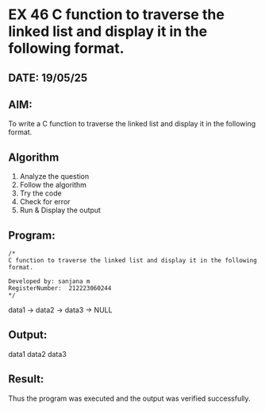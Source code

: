 # EX 46 C function to traverse the linked list and display it in the following format.
## DATE: 19/05/25
## AIM:
To write a C function to traverse the linked list and display it in the following format.

## Algorithm
1. Analyze the question
2. Follow the algorithm
3. Try the code
4.  Check for error
5. Run & Display the output

## Program:
```
/*
C function to traverse the linked list and display it in the following format.

Developed by: sanjana m
RegisterNumber:  212223060244
*/
```
data1 -> data2 -> data3 -> NULL


## Output:

data1 data2 data3


## Result:
Thus the program was executed and the output was verified successfully.

